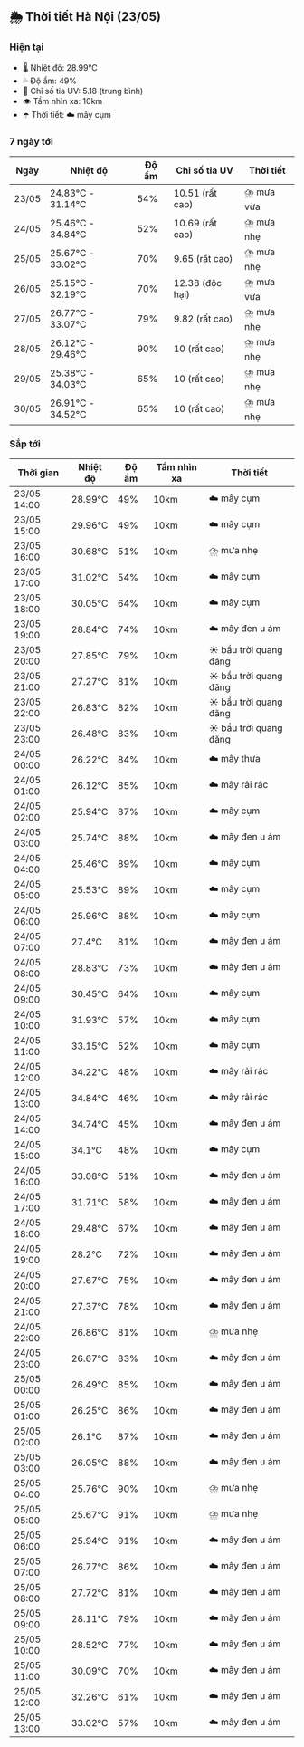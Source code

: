 ## 🌦️ Thời tiết Hà Nội (23/05)

### Hiện tại

- 🌡️ Nhiệt độ: 28.99℃
- 💦 Độ ẩm: 49%
- 🌟 Chỉ số tia UV: 5.18 (trung bình)
- 👁️ Tầm nhìn xa: 10km
- ☂️ Thời tiết: ☁️ mây cụm

### 7 ngày tới

| Ngày | Nhiệt độ | Độ ẩm | Chỉ số tia UV | Thời tiết |
| --- | --- | --- | --- | --- |
| 23/05 | 24.83℃ - 31.14℃ | 54% | 10.51 (rất cao) | ⛈️ mưa vừa |
| 24/05 | 25.46℃ - 34.84℃ | 52% | 10.69 (rất cao) | ⛈️ mưa nhẹ |
| 25/05 | 25.67℃ - 33.02℃ | 70% | 9.65 (rất cao) | ⛈️ mưa nhẹ |
| 26/05 | 25.15℃ - 32.19℃ | 70% | 12.38 (độc hại) | ⛈️ mưa vừa |
| 27/05 | 26.77℃ - 33.07℃ | 79% | 9.82 (rất cao) | ⛈️ mưa nhẹ |
| 28/05 | 26.12℃ - 29.46℃ | 90% | 10 (rất cao) | ⛈️ mưa nhẹ |
| 29/05 | 25.38℃ - 34.03℃ | 65% | 10 (rất cao) | ⛈️ mưa nhẹ |
| 30/05 | 26.91℃ - 34.52℃ | 65% | 10 (rất cao) | ⛈️ mưa nhẹ |

### Sắp tới

| Thời gian | Nhiệt độ | Độ ẩm | Tầm nhìn xa | Thời tiết |
| --- | --- | --- | --- | --- |
| 23/05 14:00 | 28.99℃ | 49% | 10km | ☁️ mây cụm |
| 23/05 15:00 | 29.96℃ | 49% | 10km | ☁️ mây cụm |
| 23/05 16:00 | 30.68℃ | 51% | 10km | ⛈️ mưa nhẹ |
| 23/05 17:00 | 31.02℃ | 54% | 10km | ☁️ mây cụm |
| 23/05 18:00 | 30.05℃ | 64% | 10km | ☁️ mây cụm |
| 23/05 19:00 | 28.84℃ | 74% | 10km | ☁️ mây đen u ám |
| 23/05 20:00 | 27.85℃ | 79% | 10km | ☀️ bầu trời quang đãng |
| 23/05 21:00 | 27.27℃ | 81% | 10km | ☀️ bầu trời quang đãng |
| 23/05 22:00 | 26.83℃ | 82% | 10km | ☀️ bầu trời quang đãng |
| 23/05 23:00 | 26.48℃ | 83% | 10km | ☀️ bầu trời quang đãng |
| 24/05 00:00 | 26.22℃ | 84% | 10km | ☁️ mây thưa |
| 24/05 01:00 | 26.12℃ | 85% | 10km | ☁️ mây rải rác |
| 24/05 02:00 | 25.94℃ | 87% | 10km | ☁️ mây cụm |
| 24/05 03:00 | 25.74℃ | 88% | 10km | ☁️ mây đen u ám |
| 24/05 04:00 | 25.46℃ | 89% | 10km | ☁️ mây cụm |
| 24/05 05:00 | 25.53℃ | 89% | 10km | ☁️ mây cụm |
| 24/05 06:00 | 25.96℃ | 88% | 10km | ☁️ mây cụm |
| 24/05 07:00 | 27.4℃ | 81% | 10km | ☁️ mây đen u ám |
| 24/05 08:00 | 28.83℃ | 73% | 10km | ☁️ mây đen u ám |
| 24/05 09:00 | 30.45℃ | 64% | 10km | ☁️ mây cụm |
| 24/05 10:00 | 31.93℃ | 57% | 10km | ☁️ mây cụm |
| 24/05 11:00 | 33.15℃ | 52% | 10km | ☁️ mây cụm |
| 24/05 12:00 | 34.22℃ | 48% | 10km | ☁️ mây rải rác |
| 24/05 13:00 | 34.84℃ | 46% | 10km | ☁️ mây rải rác |
| 24/05 14:00 | 34.74℃ | 45% | 10km | ☁️ mây đen u ám |
| 24/05 15:00 | 34.1℃ | 48% | 10km | ☁️ mây cụm |
| 24/05 16:00 | 33.08℃ | 51% | 10km | ☁️ mây đen u ám |
| 24/05 17:00 | 31.71℃ | 58% | 10km | ☁️ mây đen u ám |
| 24/05 18:00 | 29.48℃ | 67% | 10km | ☁️ mây đen u ám |
| 24/05 19:00 | 28.2℃ | 72% | 10km | ☁️ mây đen u ám |
| 24/05 20:00 | 27.67℃ | 75% | 10km | ☁️ mây đen u ám |
| 24/05 21:00 | 27.37℃ | 78% | 10km | ☁️ mây đen u ám |
| 24/05 22:00 | 26.86℃ | 81% | 10km | ⛈️ mưa nhẹ |
| 24/05 23:00 | 26.67℃ | 83% | 10km | ☁️ mây đen u ám |
| 25/05 00:00 | 26.49℃ | 85% | 10km | ☁️ mây đen u ám |
| 25/05 01:00 | 26.25℃ | 86% | 10km | ☁️ mây đen u ám |
| 25/05 02:00 | 26.1℃ | 87% | 10km | ☁️ mây đen u ám |
| 25/05 03:00 | 26.05℃ | 88% | 10km | ☁️ mây đen u ám |
| 25/05 04:00 | 25.76℃ | 90% | 10km | ⛈️ mưa nhẹ |
| 25/05 05:00 | 25.67℃ | 91% | 10km | ⛈️ mưa nhẹ |
| 25/05 06:00 | 25.94℃ | 91% | 10km | ☁️ mây đen u ám |
| 25/05 07:00 | 26.77℃ | 86% | 10km | ☁️ mây đen u ám |
| 25/05 08:00 | 27.72℃ | 81% | 10km | ☁️ mây đen u ám |
| 25/05 09:00 | 28.11℃ | 79% | 10km | ☁️ mây đen u ám |
| 25/05 10:00 | 28.52℃ | 77% | 10km | ☁️ mây đen u ám |
| 25/05 11:00 | 30.09℃ | 70% | 10km | ☁️ mây đen u ám |
| 25/05 12:00 | 32.26℃ | 61% | 10km | ☁️ mây đen u ám |
| 25/05 13:00 | 33.02℃ | 57% | 10km | ☁️ mây đen u ám |
